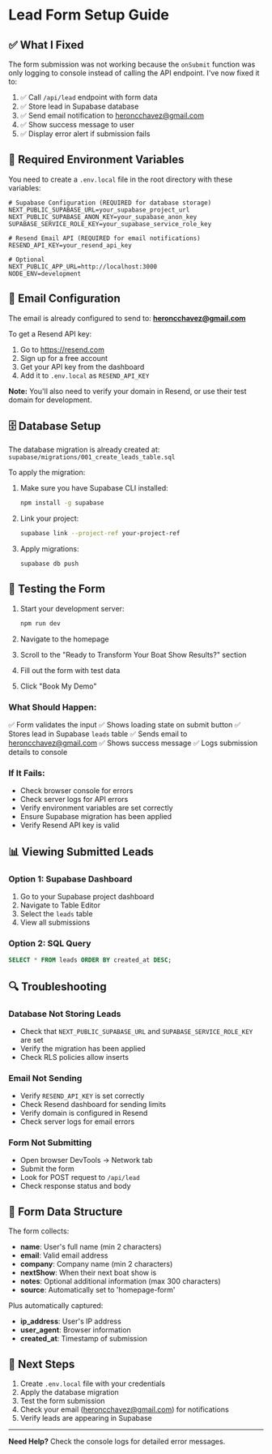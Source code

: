 # Lead Form Setup Guide

## ✅ What I Fixed

The form submission was not working because the `onSubmit` function was only logging to console instead of calling the API endpoint. I've now fixed it to:

1. ✅ Call `/api/lead` endpoint with form data
2. ✅ Store lead in Supabase database
3. ✅ Send email notification to heroncchavez@gmail.com
4. ✅ Show success message to user
5. ✅ Display error alert if submission fails

## 🔧 Required Environment Variables

You need to create a `.env.local` file in the root directory with these variables:

```env
# Supabase Configuration (REQUIRED for database storage)
NEXT_PUBLIC_SUPABASE_URL=your_supabase_project_url
NEXT_PUBLIC_SUPABASE_ANON_KEY=your_supabase_anon_key
SUPABASE_SERVICE_ROLE_KEY=your_supabase_service_role_key

# Resend Email API (REQUIRED for email notifications)
RESEND_API_KEY=your_resend_api_key

# Optional
NEXT_PUBLIC_APP_URL=http://localhost:3000
NODE_ENV=development
```

## 📧 Email Configuration

The email is already configured to send to: **heroncchavez@gmail.com**

To get a Resend API key:
1. Go to https://resend.com
2. Sign up for a free account
3. Get your API key from the dashboard
4. Add it to `.env.local` as `RESEND_API_KEY`

**Note:** You'll also need to verify your domain in Resend, or use their test domain for development.

## 🗄️ Database Setup

The database migration is already created at:
`supabase/migrations/001_create_leads_table.sql`

To apply the migration:

1. Make sure you have Supabase CLI installed:
   ```bash
   npm install -g supabase
   ```

2. Link your project:
   ```bash
   supabase link --project-ref your-project-ref
   ```

3. Apply migrations:
   ```bash
   supabase db push
   ```

## 🧪 Testing the Form

1. Start your development server:
   ```bash
   npm run dev
   ```

2. Navigate to the homepage
3. Scroll to the "Ready to Transform Your Boat Show Results?" section
4. Fill out the form with test data
5. Click "Book My Demo"

### What Should Happen:

✅ Form validates the input
✅ Shows loading state on submit button
✅ Stores lead in Supabase `leads` table
✅ Sends email to heroncchavez@gmail.com
✅ Shows success message
✅ Logs submission details to console

### If It Fails:

- Check browser console for errors
- Check server logs for API errors
- Verify environment variables are set correctly
- Ensure Supabase migration has been applied
- Verify Resend API key is valid

## 📊 Viewing Submitted Leads

### Option 1: Supabase Dashboard
1. Go to your Supabase project dashboard
2. Navigate to Table Editor
3. Select the `leads` table
4. View all submissions

### Option 2: SQL Query
```sql
SELECT * FROM leads ORDER BY created_at DESC;
```

## 🔍 Troubleshooting

### Database Not Storing Leads
- Check that `NEXT_PUBLIC_SUPABASE_URL` and `SUPABASE_SERVICE_ROLE_KEY` are set
- Verify the migration has been applied
- Check RLS policies allow inserts

### Email Not Sending
- Verify `RESEND_API_KEY` is set correctly
- Check Resend dashboard for sending limits
- Verify domain is configured in Resend
- Check server logs for email errors

### Form Not Submitting
- Open browser DevTools → Network tab
- Submit the form
- Look for POST request to `/api/lead`
- Check response status and body

## 📝 Form Data Structure

The form collects:
- **name**: User's full name (min 2 characters)
- **email**: Valid email address
- **company**: Company name (min 2 characters)
- **nextShow**: When their next boat show is
- **notes**: Optional additional information (max 300 characters)
- **source**: Automatically set to 'homepage-form'

Plus automatically captured:
- **ip_address**: User's IP address
- **user_agent**: Browser information
- **created_at**: Timestamp of submission

## 🎯 Next Steps

1. Create `.env.local` file with your credentials
2. Apply the database migration
3. Test the form submission
4. Check your email (heroncchavez@gmail.com) for notifications
5. Verify leads are appearing in Supabase

---

**Need Help?** Check the console logs for detailed error messages.
